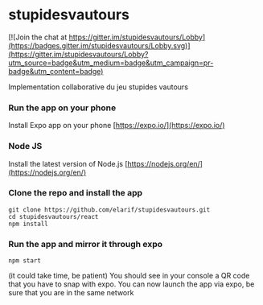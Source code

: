 # stupidesvautours

[![Join the chat at https://gitter.im/stupidesvautours/Lobby](https://badges.gitter.im/stupidesvautours/Lobby.svg)](https://gitter.im/stupidesvautours/Lobby?utm_source=badge&utm_medium=badge&utm_campaign=pr-badge&utm_content=badge)

Implementation collaborative du jeu stupides vautours 

### Run the app on your phone
Install Expo app on your phone
[https://expo.io/](https://expo.io/)

### Node JS
Install the latest version of Node.js
[https://nodejs.org/en/](https://nodejs.org/en/)

### Clone the repo and install the app
```
git clone https://github.com/elarif/stupidesvautours.git
cd stupidesvautours/react
npm install
```
### Run the app and mirror it through expo

```
npm start
```
(it could take time, be patient)
You should see in your console a QR code that you have to snap with expo.
You can now launch the app via expo, be sure that you are in the same network




